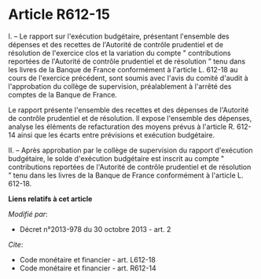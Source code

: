 # Article R612-15

I. – Le rapport sur l'exécution budgétaire, présentant l'ensemble des dépenses et des recettes de l'Autorité de contrôle
prudentiel et de résolution de l'exercice clos et la variation du compte " contributions reportées de l'Autorité de contrôle
prudentiel et de résolution ” tenu dans les livres de la Banque de France conformément à l'article L. 612-18 au cours de
l'exercice précédent, sont soumis avec l'avis du comité d'audit à l'approbation du collège de supervision, préalablement à
l'arrêté des comptes de la Banque de France.

Le rapport présente l'ensemble des recettes et des dépenses de l'Autorité de contrôle prudentiel et de résolution. Il expose
l'ensemble des dépenses, analyse les éléments de refacturation des moyens prévus à l'article R. 612-14 ainsi que les écarts
entre prévisions et exécution budgétaire.

II. – Après approbation par le collège de supervision du rapport d'exécution budgétaire, le solde d'exécution budgétaire est
inscrit au compte " contributions reportées de l'Autorité de contrôle prudentiel et de résolution ” tenu dans les livres de
la Banque de France conformément à l'article L. 612-18.

**Liens relatifs à cet article**

_Modifié par_:

  - Décret n°2013-978 du 30 octobre 2013 - art. 2

_Cite_:

  - Code monétaire et financier - art. L612-18
  - Code monétaire et financier - art. R612-14

